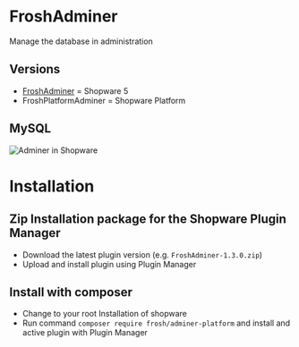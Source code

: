 # FroshAdminer

Manage the database in administration

## Versions

* [FroshAdminer](https://github.com/FriendsOfShopware/FroshAdminer) = Shopware 5
* FroshPlatformAdminer = Shopware Platform

## MySQL
![Adminer in Shopware](https://i.imgur.com/XuUWCaz.png)

# Installation

## Zip Installation package for the Shopware Plugin Manager

* Download the latest plugin version (e.g. `FroshAdminer-1.3.0.zip`)
* Upload and install plugin using Plugin Manager

## Install with composer
* Change to your root Installation of shopware
* Run command `composer require frosh/adminer-platform` and install and active plugin with Plugin Manager 
